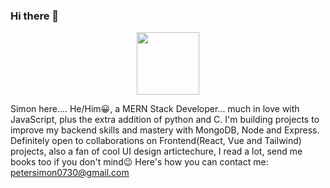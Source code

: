 ### Hi there 👋

<!--
**NordCore704/NordCore704** is a ✨ _special_ ✨ repository because its `README.md` (this file) appears on your GitHub profile.

Here are some ideas to get you started:

- 🔭 I’m currently working on ...
- 🌱 I’m currently learning ...
- 👯 I’m looking to collaborate on ...
- 🤔 I’m looking for help with ...
- 💬 Ask me about ...
- 📫 How to reach me: ...
- 😄 Pronouns: ...
- ⚡ Fun fact: ...
-->
<div id="header" align="center"> <img src="https://media.giphy.com/media/M9gbBd9nbDrOTu1Mqx/giphy.gif" width="100"/> </div>

Simon here.... He/Him😀, a MERN Stack Developer... much in love with JavaScript, plus the extra addition of python and C. I'm building projects to improve my backend skills and mastery with MongoDB, Node and Express. Definitely open to collaborations on Frontend(React, Vue and Tailwind) projects, also a fan of cool UI design artictechure, I read a lot, send me books too if you don't mind😉
Here's how you can contact me:
petersimon0730@gmail.com
